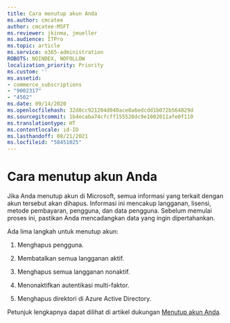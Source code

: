 ```yaml
---
title: Cara menutup akun Anda
ms.author: cmcatee
author: cmcatee-MSFT
ms.reviewer: jkinma, jmueller
ms.audience: ITPro
ms.topic: article
ms.service: o365-administration
ROBOTS: NOINDEX, NOFOLLOW
localization_priority: Priority
ms.custom: ''
ms.assetid:
- commerce_subscriptions
- "9002317"
- "4502"
ms.date: 09/14/2020
ms.openlocfilehash: 32d8cc921204d040ace8a6edcdd1b072b564829d
ms.sourcegitcommit: 1b4ecaba74cfcff155528dc9e1002011afe0f110
ms.translationtype: HT
ms.contentlocale: id-ID
ms.lasthandoff: 08/21/2021
ms.locfileid: "58451025"
---
```

# <a name="how-to-close-your-account"></a>Cara menutup akun Anda

Jika Anda menutup akun di Microsoft, semua informasi yang terkait dengan akun tersebut akan dihapus. Informasi ini mencakup langganan, lisensi, metode pembayaran, pengguna, dan data pengguna. Sebelum memulai proses ini, pastikan Anda mencadangkan data yang ingin dipertahankan.

Ada lima langkah untuk menutup akun:

1. Menghapus pengguna.

2. Membatalkan semua langganan aktif.

3. Menghapus semua langganan nonaktif.

4. Menonaktifkan autentikasi multi-faktor.

5. Menghapus direktori di Azure Active Directory.

Petunjuk lengkapnya dapat dilihat di artikel dukungan [Menutup akun Anda](https://docs.microsoft.com/microsoft-365/commerce/close-your-account).
